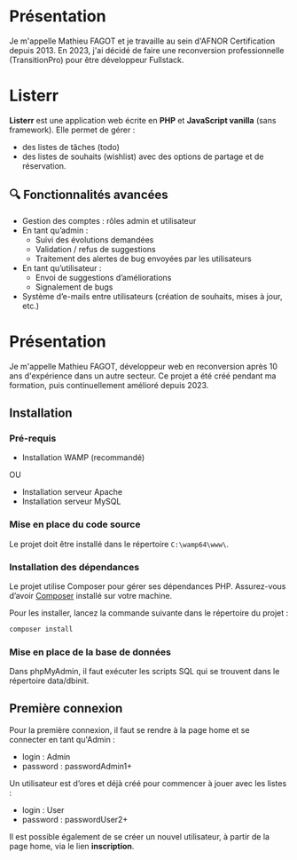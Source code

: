 # Présentation

Je m'appelle Mathieu FAGOT et je travaille au sein d'AFNOR Certification depuis 2013.
En 2023, j'ai décidé de faire une reconversion professionnelle (TransitionPro) pour être développeur Fullstack.

# Listerr

**Listerr** est une application web écrite en **PHP** et **JavaScript vanilla** (sans framework).
Elle permet de gérer :
- des listes de tâches (todo)
- des listes de souhaits (wishlist)
avec des options de partage et de réservation.

## 🔍 Fonctionnalités avancées

- Gestion des comptes : rôles admin et utilisateur
- En tant qu’admin :
  - Suivi des évolutions demandées
  - Validation / refus de suggestions
  - Traitement des alertes de bug envoyées par les utilisateurs
- En tant qu’utilisateur :
  - Envoi de suggestions d’améliorations
  - Signalement de bugs
- Système d’e-mails entre utilisateurs (création de souhaits, mises à jour, etc.)

# Présentation

Je m'appelle Mathieu FAGOT, développeur web en reconversion après 10 ans d'expérience dans un autre secteur.
Ce projet a été créé pendant ma formation, puis continuellement amélioré depuis 2023.

## Installation

### Pré-requis

- Installation WAMP (recommandé)

OU

- Installation serveur Apache
- Installation serveur MySQL

### Mise en place du code source

Le projet doit être installé dans le répertoire `C:\wamp64\www\`.

### Installation des dépendances

Le projet utilise Composer pour gérer ses dépendances PHP.
Assurez-vous d’avoir [Composer](https://getcomposer.org/) installé sur votre machine.

Pour les installer, lancez la commande suivante dans le répertoire du projet :

```bash
composer install
```

### Mise en place de la base de données

Dans phpMyAdmin, il faut exécuter les scripts SQL qui se trouvent dans le répertoire data/dbinit.

## Première connexion

Pour la première connexion, il faut se rendre à la page home et se connecter en tant qu'Admin :
- login : Admin
- password : passwordAdmin1+

Un utilisateur est d’ores et déjà créé pour commencer à jouer avec les listes :
- login : User
- password : passwordUser2+

Il est possible également de se créer un nouvel utilisateur, à partir de la page home, via le lien **inscription**.
